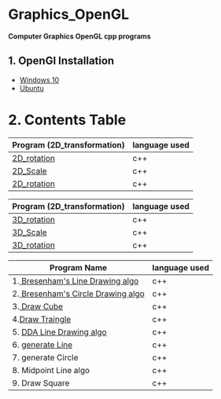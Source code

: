 # Graphics_OpenGL
**Computer  Graphics OpenGL cpp programs**

## 1. OpenGl Installation 

- [Windows 10](https://medium.com/@bhargav.chippada/how-to-setup-opengl-on-mingw-w64-in-windows-10-64-bits-b77f350cea7e)
- [Ubuntu](https://askubuntu.com/questions/96087/how-to-install-opengl-glut-libraries)

# 2. Contents Table

| Program (2D_transformation)          | language used|
|--------------------------------------|--------------|
|[2D_rotation](https://github.com/chakrabortysayantan699/Graphics_OpenGL/blob/main/Codes/2D_transformation/rotation.cpp)                           |  c++         |
|[2D_Scale](https://github.com/chakrabortysayantan699/Graphics_OpenGL/blob/main/Codes/2D_transformation/scale.cpp)                              |  c++         |
|[2D_rotation](https://github.com/chakrabortysayantan699/Graphics_OpenGL/blob/main/Codes/2D_transformation/translate.cpp)                           |  c++         |


| Program (2D_transformation)          | language used|
|--------------------------------------|--------------|
|[3D_rotation](https://github.com/chakrabortysayantan699/Graphics_OpenGL/blob/main/Codes/3D_Transformation/rotation.cpp)                           |  c++         |
|[3D_Scale](https://github.com/chakrabortysayantan699/Graphics_OpenGL/blob/main/Codes/3D_Transformation/scale.cpp)                              |  c++         |
|[3D_rotation](https://github.com/chakrabortysayantan699/Graphics_OpenGL/blob/main/Codes/3D_Transformation/translate.cpp)                           |  c++         |



| Program Name                         | language used|
|--------------------------------------|--------------|
|1.[ Bresenham's Line Drawing algo](https://github.com/chakrabortysayantan699/Graphics_OpenGL/blob/main/Codes/BRlineDrawing.cpp)      |  c++         |
|2.[ Bresenham's Circle Drawing algo](https://github.com/chakrabortysayantan699/Graphics_OpenGL/blob/main/Codes/Bresenhams_circle.cpp)   |  c++         |
|3.[ Draw Cube ](https://github.com/chakrabortysayantan699/Graphics_OpenGL/blob/main/Codes/GLEW_Draw_CUBE.cpp)                         |  c++         |
|4.[Draw Traingle](https://github.com/chakrabortysayantan699/Graphics_OpenGL/blob/main/Codes/GLEW_Triangle.cpp)                       |  c++         |
|5. [DDA Line Drawing algo](https://github.com/chakrabortysayantan699/Graphics_OpenGL/blob/main/Codes/GL_DDA_algo.cpp)             |  c++         |
|6. [generate Line](https://github.com/chakrabortysayantan699/Graphics_OpenGL/blob/main/Codes/GL_line.cpp)                      |  c++         |
|7. generate Circle                    |  c++         |
|8. Midpoint Line algo                 |  c++         |
|9. Draw Square                        |  c++         |





